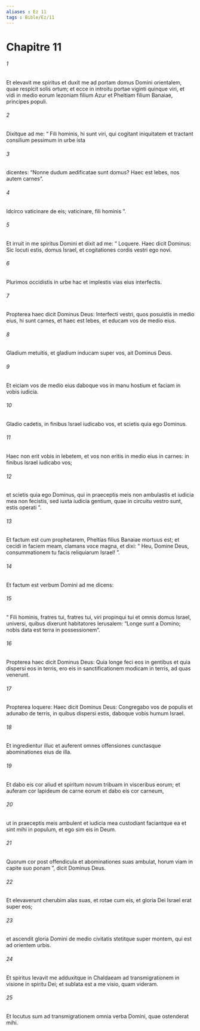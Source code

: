 ```yaml
---
aliases : Ez 11
tags : Bible/Ez/11
---
```


# Chapitre 11

###### 1
Et elevavit me spiritus et duxit me ad portam domus Domini orientalem, quae respicit solis ortum; et ecce in introitu portae viginti quinque viri, et vidi in medio eorum Iezoniam filium Azur et Pheltiam filium Banaiae, principes populi. 
###### 2
Dixitque ad me: “ Fili hominis, hi sunt viri, qui cogitant iniquitatem et tractant consilium pessimum in urbe ista 
###### 3
dicentes: “Nonne dudum aedificatae sunt domus? Haec est lebes, nos autem carnes”. 
###### 4
Idcirco vaticinare de eis; vaticinare, fili hominis ”. 
###### 5
Et irruit in me spiritus Domini et dixit ad me: “ Loquere. Haec dicit Dominus: Sic locuti estis, domus Israel, et cogitationes cordis vestri ego novi. 
###### 6
Plurimos occidistis in urbe hac et implestis vias eius interfectis. 
###### 7
Propterea haec dicit Dominus Deus: Interfecti vestri, quos posuistis in medio eius, hi sunt carnes, et haec est lebes, et educam vos de medio eius. 
###### 8
Gladium metuitis, et gladium inducam super vos, ait Dominus Deus. 
###### 9
Et eiciam vos de medio eius daboque vos in manu hostium et faciam in vobis iudicia. 
###### 10
Gladio cadetis, in finibus Israel iudicabo vos, et scietis quia ego Dominus. 
###### 11
Haec non erit vobis in lebetem, et vos non eritis in medio eius in carnes: in finibus Israel iudicabo vos; 
###### 12
et scietis quia ego Dominus, qui in praeceptis meis non ambulastis et iudicia mea non fecistis, sed iuxta iudicia gentium, quae in circuitu vestro sunt, estis operati ”.
###### 13
Et factum est cum prophetarem, Pheltias filius Banaiae mortuus est; et cecidi in faciem meam, clamans voce magna, et dixi: “ Heu, Domine Deus, consummationem tu facis reliquiarum Israel! ”.
###### 14
Et factum est verbum Domini ad me dicens: 
###### 15
“ Fili hominis, fratres tui, fratres tui, viri propinqui tui et omnis domus Israel, universi, quibus dixerunt habitatores Ierusalem: “Longe sunt a Domino; nobis data est terra in possessionem”. 
###### 16
Propterea haec dicit Dominus Deus: Quia longe feci eos in gentibus et quia dispersi eos in terris, ero eis in sanctificationem modicam in terris, ad quas venerunt. 
###### 17
Propterea loquere: Haec dicit Dominus Deus: Congregabo vos de populis et adunabo de terris, in quibus dispersi estis, daboque vobis humum Israel. 
###### 18
Et ingredientur illuc et auferent omnes offensiones cunctasque abominationes eius de illa. 
###### 19
Et dabo eis cor aliud et spiritum novum tribuam in visceribus eorum; et auferam cor lapideum de carne eorum et dabo eis cor carneum, 
###### 20
ut in praeceptis meis ambulent et iudicia mea custodiant faciantque ea et sint mihi in populum, et ego sim eis in Deum. 
###### 21
Quorum cor post offendicula et abominationes suas ambulat, horum viam in capite suo ponam ”, dicit Dominus Deus.
###### 22
Et elevaverunt cherubim alas suas, et rotae cum eis, et gloria Dei Israel erat super eos; 
###### 23
et ascendit gloria Domini de medio civitatis stetitque super montem, qui est ad orientem urbis.
###### 24
Et spiritus levavit me adduxitque in Chaldaeam ad transmigrationem in visione in spiritu Dei; et sublata est a me visio, quam videram. 
###### 25
Et locutus sum ad transmigrationem omnia verba Domini, quae ostenderat mihi.

